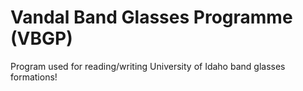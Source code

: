 # Vandal Band Glasses Programme (VBGP)
Program used for reading/writing University of Idaho band glasses formations!
